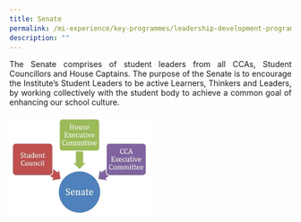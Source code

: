 ```yaml
---
title: Senate
permalink: /mi-experience/key-programmes/leadership-development-programmes/senate/
description: ""
---
```

  

<p style="text-align:justify;">The Senate comprises of student leaders from all CCAs, Student Councillors and House Captains. The purpose of the Senate is to encourage the Institute’s Student Leaders to be active Learners, Thinkers and Leaders, by working collectively with the student body to achieve a common goal of enhancing our school culture.</p>
<img style="width: 50%;" src="/images/senate.jpg">